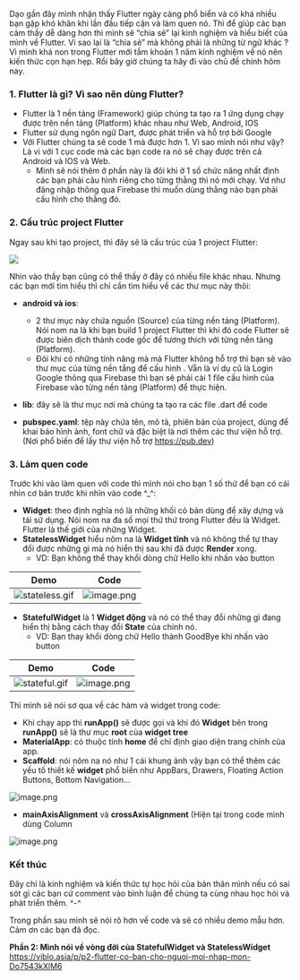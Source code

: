Dạo gần đây mình nhận thấy Flutter ngày càng phổ biển và có khá nhiều bạn gặp khó khăn khi lần đầu tiếp cận và làm quen nó. Thì để giúp các bạn cảm thấy dễ dàng hơn thì mình sẽ “chia sẻ” lại kinh nghiệm và hiểu biết của mình về Flutter. Vì sao lại là “chia sẻ” mà không  phải là những từ ngữ khác ? Vì mình khá non trong Flutter mới tầm khoản 1 năm kinh nghiệm về nó nên kiến thức cọn hạn hẹp. Rồi bây giờ chúng ta hãy đi vào chủ đề chính hôm nay.

### **1. Flutter là gì? Vì sao nên dùng Flutter?**
- Flutter là 1 nền tảng (Framework) giúp chúng ta tạo ra 1 ứng dụng chạy được trên nền tảng (Platform) khác nhau như Web, Android, IOS
- Flutter sử dụng ngôn ngữ Dart, được phát triển và hỗ trợ bởi Google
- Với Flutter chúng ta sẽ code 1 mà được hơn 1. Vì sao mình nói như vậy? Là vì với 1 cục code mà các bạn code ra nó sẽ chạy được trên cả Android và IOS và Web.
   + Mình sẽ nói thêm ở phần này là đôi khi ở 1 số chức năng nhất định các bạn phải câu hình riêng cho từng thằng thì nó mới chạy. Vd như đăng nhập thông qua Firebase thì muốn dùng thằng nào bạn phải cấu hình cho thằng đó.

### **2. Cấu trúc project Flutter**

Ngay sau khi tạo project, thì đây sẽ là cấu trúc của 1 project Flutter:

![](https://images.viblo.asia/05fd242b-19ca-409d-a821-204a8f96c531.png)

Nhìn vào thầy bạn cũng có thể thấy ở đây có nhiều file khác nhau. Nhưng các bạn mới tìm hiểu thì chỉ cần tìm hiểu về các thư mục này thôi:

- **android và ios**:  
  + 2 thư mục này chứa nguồn (Source) của từng nền tảng (Platform). Nói nom na là khi bạn build 1 project Flutter thì khi đó code Flutter sẽ được biên dịch thành code gốc để tương thích với từng nền tảng (Platform).
  + Đôi khi có những tính năng mà mà Flutter không hỗ trợ thì bạn sẽ vào thư mục của từng nền tẳng để cấu hình . Vẫn là ví dụ cũ là Login Google thông qua Firebase thì bạn sẽ phải cài 1 file cấu hình của Firebase vào từng nền tảng (Platform) để thực hiện.
 
- **lib**: đây sẽ là thư mục nơi mà chúng ta tạo ra các file .dart để code
- **pubspec.yaml**: tệp này chứa tên, mô tả, phiên bản của project, dùng để khai báo hình ảnh, font chữ và đặc biệt là nơi thêm các thư viện hỗ trợ. (Nơi phổ biến để lấy thư viện hỗ trợ https://pub.dev)


### **3. Làm quen code**

Trước khi vào làm quen với code thì mình nói cho bạn 1 số thứ để bạn có cái nhìn cơ bản trước khi nhìn vào code ^_^:
- **Widget**: theo định nghĩa nó là những khối cỏ bản dùng để xây dựng và tái sử dụng. Nói nom na đa số mọi thứ thứ trong Flutter đều là Widget. Flutter là thế giới của những Widget.
- **StatelessWidget** hiểu nôm na là **Widget tĩnh** và nó không thể tự thay đổi được những gì mà nó hiển thị sau khi đã được **Render** xong.
  + VD: Bạn không thể thay khổi dòng chữ Hello khi nhấn vào button 

| Demo | Code |
| -------- | -------- |
|  ![stateless.gif](https://images.viblo.asia/659d6c2d-c9f5-4a64-8493-b0d52e54a612.gif)     |  ![image.png](https://images.viblo.asia/7243a32b-9fa7-43fe-995b-88a39bf49371.png)     |

+ **StatefulWidget** là 1 **Widget động** và nó có thể thay đổi những gì đang hiển thị bằng cách thay đổi **State** của chính nó.
  - VD: Bạn thay khổi dòng chữ Hello thành GoodBye khi nhấn vào button


| Demo | Code |
| -------- | -------- |
| ![stateful.gif](https://images.viblo.asia/8b97c597-e864-4da3-8f1c-63d10b28acee.gif)  | ![image.png](https://images.viblo.asia/f36264e3-a01c-42b2-a3b7-06fa63f9607d.png)     |

Thì mình sẽ nói sơ qua về các hàm và widget trong code:

+ Khi chạy app thì **runApp()** sẽ được gọi và khi đó **Widget** bên trong **runApp()** sẽ là thư mục **root** của **widget tree**
+ **MaterialApp**: có thuộc tính **home** để chỉ định giao diện trang chính của app.
+ **Scaffold**: nói nôm na nó như 1 cái khung ảnh vậy bạn có thể thêm các yếu tố thiết kế **widget** phổ biến như AppBars, Drawers, Floating Action Buttons, Bottom Navigation…

![image.png](https://images.viblo.asia/5cb12616-b12c-4f32-92a9-b8c54227a6f4.png)

+ **mainAxisAlignment** và **crossAxisAlignment** (Hiện tại trong code mình dùng Column

![image.png](https://images.viblo.asia/8861b978-46ad-4e3a-8731-df307e631fcf.png)

### **Kết thúc**

Đây chỉ là kinh nghiệm và kiến thức tự học hỏi của bản thân mình nếu có sai sót gì các bạn cứ comment vào bình luận để chúng ta cùng nhau học hỏi và phát triển thêm. ^-^

Trong phần sau mình sẽ nói rõ hơn về code và sẽ có nhiều demo mẫu hơn. Cảm ơn các bạn đã đọc.

**Phần 2: Mình nói về vòng đời  của StatefulWidget và StatelessWidget** https://viblo.asia/p/p2-flutter-co-ban-cho-nguoi-moi-nhap-mon-Do7543kXlM6